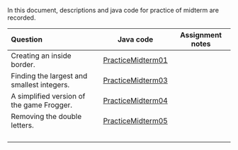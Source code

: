 In this document, descriptions and java code for practice of midterm are recorded.



| Question                                   | Java code                                                    | Assignment notes |
| :----------------------------------------- | ------------------------------------------------------------ | ---------------- |
| Creating an inside border.                 | [PracticeMidterm01](https://gitee.com/shuting-cao/java/blob/master/CS106A/Assignments/Assignment1/PracticeMidterm01.java) |                  |
| Finding the largest and smallest integers. | [PracticeMidterm03](https://gitee.com/shuting-cao/java/blob/master/CS106A/Assignments/Assignment2/PracticeMidterm03.java) |                  |
| A simplified version of the game Frogger.  | [PracticeMidterm04](https://gitee.com/shuting-cao/java/blob/master/CS106A/Assignments/Assignment3/PracticeMidterm04.java) |                  |
| Removing the double letters.               | [PracticeMidterm05](https://gitee.com/shuting-cao/java/blob/master/CS106A/Assignments/Assignment4/practiceMidterm05.java) |                  |
|                                            |                                                              |                  |
|                                            |                                                              |                  |
|                                            |                                                              |                  |
|                                            |                                                              |                  |





